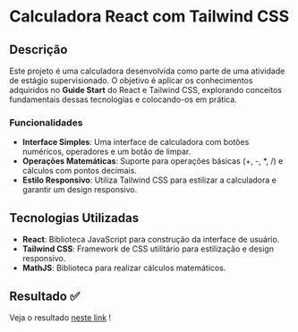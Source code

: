 # Calculadora React com Tailwind CSS

## Descrição

Este projeto é uma calculadora desenvolvida como parte de uma atividade de estágio supervisionado.
O objetivo é aplicar os conhecimentos adquiridos no **Guide Start** do React e Tailwind CSS, explorando conceitos fundamentais dessas tecnologias e colocando-os em prática.

### Funcionalidades

- **Interface Simples**: Uma interface de calculadora com botões numéricos, operadores e um botão de limpar.
- **Operações Matemáticas**: Suporte para operações básicas (+, -, *, /) e cálculos com pontos decimais.
- **Estilo Responsivo**: Utiliza Tailwind CSS para estilizar a calculadora e garantir um design responsivo.

## Tecnologias Utilizadas

- **React**: Biblioteca JavaScript para construção da interface de usuário.
- **Tailwind CSS**: Framework de CSS utilitário para estilização e design responsivo.
- **MathJS**: Biblioteca para realizar cálculos matemáticos.

## Resultado ✅
Veja o resultado [neste link](https://calculadora-mocha-six.vercel.app/) !
